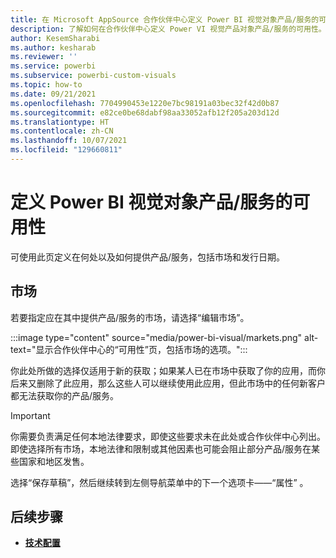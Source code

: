 ```yaml
---
title: 在 Microsoft AppSource 合作伙伴中心定义 Power BI 视觉对象产品/服务的可用性
description: 了解如何在合作伙伴中心定义 Power VI 视觉产品对象产品/服务的可用性。
author: KesemSharabi
ms.author: kesharab
ms.reviewer: ''
ms.service: powerbi
ms.subservice: powerbi-custom-visuals
ms.topic: how-to
ms.date: 09/21/2021
ms.openlocfilehash: 7704990453e1220e7bc98191a03bec32f42d0b87
ms.sourcegitcommit: e82ce0be68dabf98aa33052afb12f205a203d12d
ms.translationtype: HT
ms.contentlocale: zh-CN
ms.lasthandoff: 10/07/2021
ms.locfileid: "129660811"
---
```

# <a name="define-the-availability-of-a-power-bi-visual-offer"></a>定义 Power BI 视觉对象产品/服务的可用性

可使用此页定义在何处以及如何提供产品/服务，包括市场和发行日期。

## <a name="markets"></a>市场

若要指定应在其中提供产品/服务的市场，请选择“编辑市场”。

:::image type="content" source="media/power-bi-visual/markets.png" alt-text="显示合作伙伴中心的“可用性”页，包括市场的选项。":::

你此处所做的选择仅适用于新的获取；如果某人已在市场中获取了你的应用，而你后来又删除了此应用，那么这些人可以继续使用此应用，但此市场中的任何新客户都无法获取你的产品/服务。

>[!IMPORTANT]
>你需要负责满足任何本地法律要求，即使这些要求未在此处或合作伙伴中心列出。 即使选择所有市场，本地法律和限制或其他因素也可能会阻止部分产品/服务在某些国家和地区发售。

选择“保存草稿”，然后继续转到左侧导航菜单中的下一个选项卡——“属性” 。

## <a name="next-steps"></a>后续步骤

- [**技术配置**](power-bi-visual-technical-configuration.md)
